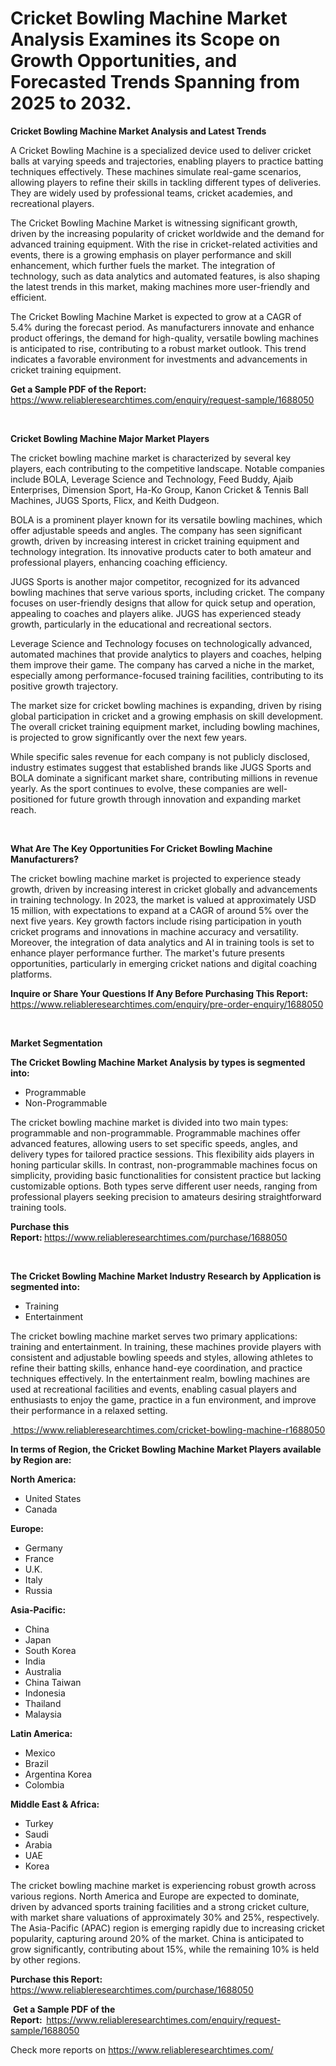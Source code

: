 <p><h1>Cricket Bowling Machine Market Analysis Examines its Scope on Growth Opportunities, and Forecasted Trends Spanning from 2025 to 2032.</h1></p><p><strong>Cricket Bowling Machine Market Analysis and Latest Trends</strong></p>
<p><p>A Cricket Bowling Machine is a specialized device used to deliver cricket balls at varying speeds and trajectories, enabling players to practice batting techniques effectively. These machines simulate real-game scenarios, allowing players to refine their skills in tackling different types of deliveries. They are widely used by professional teams, cricket academies, and recreational players.</p><p>The Cricket Bowling Machine Market is witnessing significant growth, driven by the increasing popularity of cricket worldwide and the demand for advanced training equipment. With the rise in cricket-related activities and events, there is a growing emphasis on player performance and skill enhancement, which further fuels the market. The integration of technology, such as data analytics and automated features, is also shaping the latest trends in this market, making machines more user-friendly and efficient.</p><p>The Cricket Bowling Machine Market is expected to grow at a CAGR of 5.4% during the forecast period. As manufacturers innovate and enhance product offerings, the demand for high-quality, versatile bowling machines is anticipated to rise, contributing to a robust market outlook. This trend indicates a favorable environment for investments and advancements in cricket training equipment.</p></p>
<p><strong>Get a Sample PDF of the Report:&nbsp;</strong> <a href="https://www.reliableresearchtimes.com/enquiry/request-sample/1688050?utm_campaign=2629&utm_medium=2&utm_source=Github&utm_content=ia&utm_term=05042025&utm_id=cricket-bowling-machine">https://www.reliableresearchtimes.com/enquiry/request-sample/1688050</a></p>
<p>&nbsp;</p>
<p><strong>Cricket Bowling Machine Major Market Players</strong></p>
<p><p>The cricket bowling machine market is characterized by several key players, each contributing to the competitive landscape. Notable companies include BOLA, Leverage Science and Technology, Feed Buddy, Ajaib Enterprises, Dimension Sport, Ha-Ko Group, Kanon Cricket & Tennis Ball Machines, JUGS Sports, Flicx, and Keith Dudgeon.</p><p>BOLA is a prominent player known for its versatile bowling machines, which offer adjustable speeds and angles. The company has seen significant growth, driven by increasing interest in cricket training equipment and technology integration. Its innovative products cater to both amateur and professional players, enhancing coaching efficiency.</p><p>JUGS Sports is another major competitor, recognized for its advanced bowling machines that serve various sports, including cricket. The company focuses on user-friendly designs that allow for quick setup and operation, appealing to coaches and players alike. JUGS has experienced steady growth, particularly in the educational and recreational sectors.</p><p>Leverage Science and Technology focuses on technologically advanced, automated machines that provide analytics to players and coaches, helping them improve their game. The company has carved a niche in the market, especially among performance-focused training facilities, contributing to its positive growth trajectory.</p><p>The market size for cricket bowling machines is expanding, driven by rising global participation in cricket and a growing emphasis on skill development. The overall cricket training equipment market, including bowling machines, is projected to grow significantly over the next few years.</p><p>While specific sales revenue for each company is not publicly disclosed, industry estimates suggest that established brands like JUGS Sports and BOLA dominate a significant market share, contributing millions in revenue yearly. As the sport continues to evolve, these companies are well-positioned for future growth through innovation and expanding market reach.</p></p>
<p>&nbsp;</p>
<p><strong>What Are The Key Opportunities For Cricket Bowling Machine Manufacturers?</strong></p>
<p><p>The cricket bowling machine market is projected to experience steady growth, driven by increasing interest in cricket globally and advancements in training technology. In 2023, the market is valued at approximately USD 15 million, with expectations to expand at a CAGR of around 5% over the next five years. Key growth factors include rising participation in youth cricket programs and innovations in machine accuracy and versatility. Moreover, the integration of data analytics and AI in training tools is set to enhance player performance further. The market's future presents opportunities, particularly in emerging cricket nations and digital coaching platforms.</p></p>
<p><strong>Inquire or Share Your Questions If Any Before Purchasing This Report:</strong> <a href="https://www.reliableresearchtimes.com/enquiry/pre-order-enquiry/1688050?utm_campaign=2629&utm_medium=2&utm_source=Github&utm_content=ia&utm_term=05042025&utm_id=cricket-bowling-machine">https://www.reliableresearchtimes.com/enquiry/pre-order-enquiry/1688050</a></p>
<p>&nbsp;</p>
<p><strong>Market Segmentation</strong></p>
<p><strong>The Cricket Bowling Machine Market Analysis by types is segmented into:</strong></p>
<p><ul><li>Programmable</li><li>Non-Programmable</li></ul></p>
<p><p>The cricket bowling machine market is divided into two main types: programmable and non-programmable. Programmable machines offer advanced features, allowing users to set specific speeds, angles, and delivery types for tailored practice sessions. This flexibility aids players in honing particular skills. In contrast, non-programmable machines focus on simplicity, providing basic functionalities for consistent practice but lacking customizable options. Both types serve different user needs, ranging from professional players seeking precision to amateurs desiring straightforward training tools.</p></p>
<p><strong>Purchase this Report:&nbsp;</strong><a href="https://www.reliableresearchtimes.com/purchase/1688050?utm_campaign=2629&utm_medium=2&utm_source=Github&utm_content=ia&utm_term=05042025&utm_id=cricket-bowling-machine">https://www.reliableresearchtimes.com/purchase/1688050</a></p>
<p>&nbsp;</p>
<p><strong>The Cricket Bowling Machine Market Industry Research by Application is segmented into:</strong></p>
<p><ul><li>Training</li><li>Entertainment</li></ul></p>
<p><p>The cricket bowling machine market serves two primary applications: training and entertainment. In training, these machines provide players with consistent and adjustable bowling speeds and styles, allowing athletes to refine their batting skills, enhance hand-eye coordination, and practice techniques effectively. In the entertainment realm, bowling machines are used at recreational facilities and events, enabling casual players and enthusiasts to enjoy the game, practice in a fun environment, and improve their performance in a relaxed setting.</p></p>
<p><a href="https://www.reliableresearchtimes.com/cricket-bowling-machine-r1688050?utm_campaign=2629&utm_medium=2&utm_source=Github&utm_content=ia&utm_term=05042025&utm_id=cricket-bowling-machine">&nbsp;https://www.reliableresearchtimes.com/cricket-bowling-machine-r1688050</a></p>
<p><strong>In terms of Region, the Cricket Bowling Machine Market Players available by Region are:</strong></p>
<p>
    <p> <strong> North America: </strong>
        <ul>
            <li>United States</li>
            <li>Canada</li>
        </ul>
        </p> 
    <p> <strong> Europe: </strong>
        <ul>
            <li>Germany</li>
            <li>France</li>
            <li>U.K.</li>
            <li>Italy</li>
            <li>Russia</li>
        </ul>
        </p> 
    <p> <strong> Asia-Pacific: </strong>
        <ul>
            <li>China</li>
            <li>Japan</li>
            <li>South Korea</li>
            <li>India</li>
            <li>Australia</li>
            <li>China Taiwan</li>
            <li>Indonesia</li>
            <li>Thailand</li>
            <li>Malaysia</li>
        </ul>
        </p> 
    <p> <strong> Latin America: </strong>
        <ul>
            <li>Mexico</li>
            <li>Brazil</li>
            <li>Argentina Korea</li>
            <li>Colombia</li>
        </ul>
        </p> 
    <p> <strong> Middle East & Africa: </strong>
        <ul>
            <li>Turkey</li>
            <li>Saudi</li>
            <li>Arabia</li>
            <li>UAE</li>
            <li>Korea</li>
        </ul>
    </p>
    </p>
<p><p>The cricket bowling machine market is experiencing robust growth across various regions. North America and Europe are expected to dominate, driven by advanced sports training facilities and a strong cricket culture, with market share valuations of approximately 30% and 25%, respectively. The Asia-Pacific (APAC) region is emerging rapidly due to increasing cricket popularity, capturing around 20% of the market. China is anticipated to grow significantly, contributing about 15%, while the remaining 10% is held by other regions.</p></p>
<p><strong>Purchase this Report: </strong><a href="https://www.reliableresearchtimes.com/purchase/1688050?utm_campaign=2629&utm_medium=2&utm_source=Github&utm_content=ia&utm_term=05042025&utm_id=cricket-bowling-machine">https://www.reliableresearchtimes.com/purchase/1688050</a></p>
<p>&nbsp;<strong>Get a Sample PDF of the Report:&nbsp;&nbsp;</strong><a href="https://www.reliableresearchtimes.com/enquiry/request-sample/1688050?utm_campaign=2629&utm_medium=2&utm_source=Github&utm_content=ia&utm_term=05042025&utm_id=cricket-bowling-machine">https://www.reliableresearchtimes.com/enquiry/request-sample/1688050</a></p>
<p><strong></strong></p>
<p>Check more reports on <a href="https://www.reliableresearchtimes.com/?utm_campaign=2629&utm_medium=2&utm_source=Github&utm_content=ia&utm_term=05042025&utm_id=cricket-bowling-machine">https://www.reliableresearchtimes.com/</a></p>